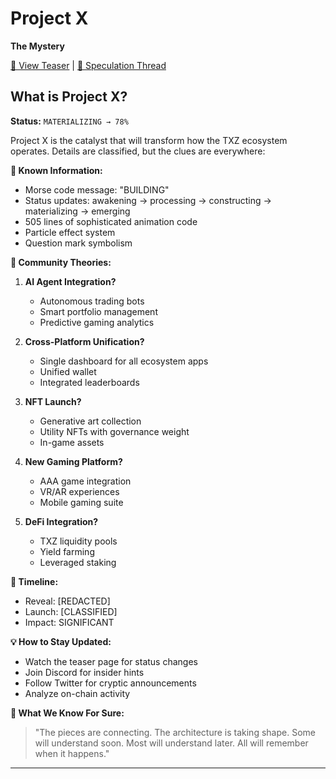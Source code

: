 # Project X
**The Mystery**

[🔗 View Teaser](https://d-app.shop/) | [📖 Speculation Thread](#)

## What is Project X?

**Status:** `MATERIALIZING → 78%`

Project X is the catalyst that will transform how the TXZ ecosystem operates. Details are classified, but the clues are everywhere:

**🔮 Known Information:**
- Morse code message: "BUILDING"
- Status updates: awakening → processing → constructing → materializing → emerging
- 505 lines of sophisticated animation code
- Particle effect system
- Question mark symbolism

**🤔 Community Theories:**

1. **AI Agent Integration?**
   - Autonomous trading bots
   - Smart portfolio management
   - Predictive gaming analytics

2. **Cross-Platform Unification?**
   - Single dashboard for all ecosystem apps
   - Unified wallet
   - Integrated leaderboards

3. **NFT Launch?**
   - Generative art collection
   - Utility NFTs with governance weight
   - In-game assets

4. **New Gaming Platform?**
   - AAA game integration
   - VR/AR experiences
   - Mobile gaming suite

5. **DeFi Integration?**
   - TXZ liquidity pools
   - Yield farming
   - Leveraged staking

**📅 Timeline:**
- Reveal: [REDACTED]
- Launch: [CLASSIFIED]
- Impact: SIGNIFICANT

**💡 How to Stay Updated:**
- Watch the teaser page for status changes
- Join Discord for insider hints
- Follow Twitter for cryptic announcements
- Analyze on-chain activity

**🎯 What We Know For Sure:**
> "The pieces are connecting. The architecture is taking shape. Some will understand soon. Most will understand later. All will remember when it happens."

---
